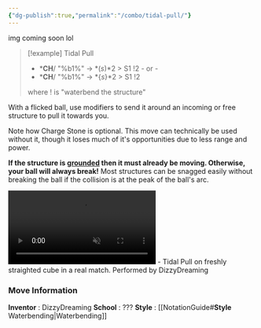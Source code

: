 ```yaml
---
{"dg-publish":true,"permalink":"/combo/tidal-pull/"}
---
```


img coming soon lol

> [!example] Tidal Pull
> - \***CH**/ "%b1%" -> *(*s*)*2 > S1 !2
> \- or -
> - \***CH**/ "%b1%" -> *{*s*}*2 > S1 !2
> 
> where ! is "waterbend the structure"

With a flicked ball, use modifiers to send it around an incoming or free structure to pull it towards you.

Note how Charge Stone is optional. This move can technically be used without it, though it loses much of it's opportunities due to less range and power.

**If the structure is <u><strong>grounded</strong></u> then it must already be moving. Otherwise, your ball will always break!**
Most structures can be snagged easily without breaking the ball if the collision is at the peak of the ball's arc.

<video controls loop autoplay muted>  
  <source src="https://media.milanote.com/p/files/1TEIWX13EDZfeP/9mQ/Tidal%20Pull%20Showcase.mp4" type="video/mp4">  
  Your browser does not support the video tag.  
</video>
 - Tidal Pull on freshly straighted cube in a real match. Performed by DizzyDreaming

### Move Information
**Inventor** : DizzyDreaming
**School** : ???
**Style** : [[NotationGuide#**Style** Waterbending\|Waterbending]]
